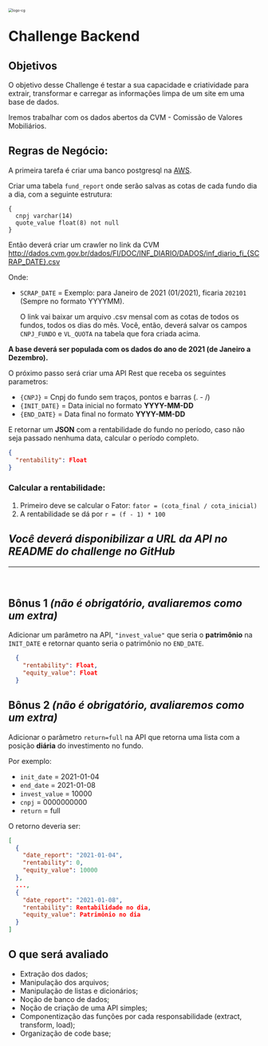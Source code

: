 <img src="https://img.carteiraglobal.com/logo-cg.png" alt="logo-cg" style="zoom:50%;float:left;" />

# Challenge Backend

## Objetivos

O objetivo desse Challenge é testar a sua capacidade e criatividade para extrair, transformar e carregar as informações limpa de um site em uma base de dados.

Iremos trabalhar com os dados abertos da CVM - Comissão de Valores Mobiliários.

## Regras de Negócio:

A primeira tarefa é criar uma banco postgresql na [AWS](https://aws.amazon.com/pt/free).

Criar uma tabela `fund_report` onde serão salvas as cotas de cada fundo dia a dia, com a seguinte estrutura:

```
{
  cnpj varchar(14)
  quote_value float(8) not null
}
```

Então deverá criar um crawler no link da CVM
http://dados.cvm.gov.br/dados/FI/DOC/INF_DIARIO/DADOS/inf_diario_fi_{SCRAP_DATE}.csv

Onde:

- `SCRAP_DATE` = Exemplo: para Janeiro de 2021 (01/2021), ficaria `202101` (Sempre no formato YYYYMM).<p>
  O link vai baixar um arquivo .csv mensal com as cotas de todos os fundos, todos os dias do mês.
  Você, então, deverá salvar os campos `CNPJ_FUNDO` e `VL_QUOTA` na tabela que fora criada acima.</p>

**A base deverá ser populada com os dados do ano de 2021 (de Janeiro a Dezembro).**
<br/>

O próximo passo será criar uma API Rest que receba os seguintes parametros:

- `{CNPJ}` = Cnpj do fundo sem traços, pontos e barras (. - /)
- `{INIT_DATE}` = Data inicial no formato **YYYY-MM-DD**
- `{END_DATE}` = Data final no formato **YYYY-MM-DD**

E retornar um **JSON** com a rentabilidade do fundo no período, caso não seja passado nenhuma data, calcular o período completo.

```json
{
  "rentability": Float
}
```

### Calcular a rentabilidade:

1. Primeiro deve se calcular o Fator: `fator = (cota_final / cota_inicial)`
2. A rentabilidade se dá por `r = (f - 1) * 100`

## _Você deverá disponibilizar a URL da API no README do challenge no GitHub_

<hr /><br />

## Bônus 1 _(não é obrigatório, avaliaremos como um extra)_

Adicionar um parâmetro na API, `"invest_value"` que seria o **patrimônio** na `INIT_DATE`
e retornar quanto seria o patrimônio no `END_DATE`.

```json
  {
    "rentability": Float,
    "equity_value": Float
  }
```

## Bônus 2 _(não é obrigatório, avaliaremos como um extra)_

Adicionar o parâmetro `return=full` na API que retorna uma lista com a posição **diária** do investimento no fundo.

Por exemplo:

- `init_date` = 2021-01-04
- `end_date` = 2021-01-08
- `invest_value` = 10000
- `cnpj` = 0000000000
- `return` = full

O retorno deveria ser:

```json
[
  {
    "date_report": "2021-01-04",
    "rentability": 0,
    "equity_value": 10000
  },
  ...,
  {
    "date_report": "2021-01-08",
    "rentability": Rentabilidade no dia,
    "equity_value": Patrimônio no dia
  }
]
```

## O que será avaliado

- Extração dos dados;
- Manipulação dos arquivos;
- Manipulação de listas e dicionários;
- Noção de banco de dados;
- Noção de criação de uma API simples;
- Componentização das funções por cada responsabilidade (extract, transform, load);
- Organização de code base;
